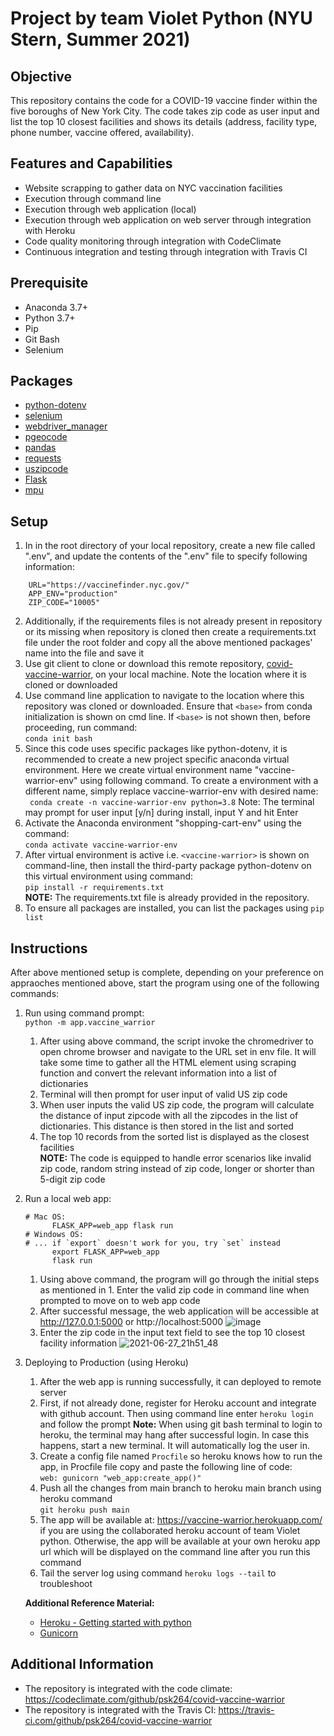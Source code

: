 # Project by team Violet Python (NYU Stern, Summer 2021)

## Objective 
This repository contains the code for a COVID-19 vaccine finder within the five boroughs of New York City.  The code takes zip code as user input and list the top 10 closest facilities and shows its details (address, facility type, phone number, vaccine offered, availability).

## Features and Capabilities
* Website scrapping to gather data on NYC vaccination facilities 
* Execution through command line 
* Execution through web application (local)
* Execution through web application on web server through integration with Heroku 
* Code quality monitoring through integration with CodeClimate
* Continuous integration and testing through integration with Travis CI


## Prerequisite
* Anaconda 3.7+
* Python 3.7+
* Pip
* Git Bash
* Selenium

## Packages
* [python-dotenv](https://pypi.org/project/python-dotenv/) 
* [selenium](https://selenium-python.readthedocs.io/)
* [webdriver_manager](https://pypi.org/project/webdriver-manager/)
* [pgeocode](https://pypi.org/project/pgeocode/)
* [pandas](https://pandas.pydata.org/)
* [requests](https://docs.python-requests.org/)
* [uszipcode](https://pypi.org/project/uszipcode/)
* [Flask](https://flask.palletsprojects.com/en/2.0.x/)
* [mpu](https://mpu.readthedocs.io/)

## Setup
1. In in the root directory of your local repository, create a new file called ".env", and update the contents of the ".env" file to specify following information:
```   
    URL="https://vaccinefinder.nyc.gov/"
    APP_ENV="production"
    ZIP_CODE="10005"
```    
2. Additionally, if the requirements files is not already present in repository or its missing when repository is cloned then create a requirements.txt file under the root folder and copy all the above mentioned packages' name into the file and save it
3. Use git client to clone or download this remote repository, [covid-vaccine-warrior](https://github.com/psk264/covid-vaccine-warrior/), on your local machine.  Note the location where it is cloned or downloaded
4. Use command line application to navigate to the location where this repository was cloned or downloaded.  Ensure that ``<base>`` from conda initialization is shown on cmd line.  If ``<base>`` is not shown then, before proceeding, run command:<br/>
```conda init bash```
5. Since this code uses specific packages like python-dotenv, it is recommended to create a new project specific anaconda virtual environment. Here we create virtual environment name "vaccine-warrior-env" using following command.  To create a environment with a different name, simply replace vaccine-warrior-env with desired name:<br/>
``` conda create -n vaccine-warrior-env python=3.8```
Note: The terminal may prompt for user input [y/n] during install, input Y and hit Enter
6. Activate the Anaconda environment "shopping-cart-env" using the command:<br/>
```conda activate vaccine-warrior-env```
7. After virtual environment is active i.e. ``<vaccine-warrior>`` is shown on command-line, then install the third-party package python-dotenv on this virtual environment using command:<br/>
 ```pip install -r requirements.txt```<br/>
**NOTE:** The requirements.txt file is already provided in the repository.
8. To ensure all packages are installed, you can list the packages using ```pip list```

## Instructions
After above mentioned setup is complete, depending on your preference on appraoches mentioned above, start the program using one of the following commands:<br/>
1. Run using command prompt: <br/>  ```python -m app.vaccine_warrior```   
   1. After using above command, the script invoke the chromedriver to open chrome browser and navigate to the URL set in env file.  It will take some time to gather all the HTML element using scraping function and convert the relevant information into a list of dictionaries <br/>
   2. Terminal will then prompt for user input of valid US zip code <br/>
   3. When user inputs the valid US zip code, the program will calculate the distance of input zipcode with all the zipcodes in the list of dictionaries.  This distance is then stored in the list and sorted <br/>
   4. The top 10 records from the sorted list is displayed as the closest facilities <br/>
**NOTE:** The code is equipped to handle error scenarios like invalid zip code, random string instead of zip code, longer or shorter than 5-digit zip code
2. Run a local web app:  <br/> 
    ```
    # Mac OS: 
          FLASK_APP=web_app flask run
    # Windows OS:
    # ... if `export` doesn't work for you, try `set` instead
          export FLASK_APP=web_app 
          flask run  
    ```
    1. Using above command, the program will go through the initial steps as mentioned in 1.  Enter the valid zip code in command line when prompted to move on to web app code
    2. After successful message, the web application will be accessible at http://127.0.0.1:5000  or http://localhost:5000
    ![image](https://user-images.githubusercontent.com/84349071/123568185-cc22e200-d791-11eb-81d6-d621ac0d73b0.png)
    3. Enter the zip code in the input text field to see the top 10 closest facility information
    ![2021-06-27_21h51_48](https://user-images.githubusercontent.com/84349071/123568256-f07ebe80-d791-11eb-83af-95dc1b72f9ee.png)
 3. Deploying to Production (using Heroku) <br/>   
    1. After the web app is running successfully, it can deployed to remote server
    2. First, if not already done, register for Heroku account and integrate with github account.  Then using command line enter ``heroku login``  and follow the prompt
    **Note:** When using git bash terminal to login to heroku, the terminal may hang after successful login.  In case this happens, start a new terminal.  It will automatically log the user in.
    3. Create a config file named `Procfile` so heroku knows how to run the app, in Procfile file copy and paste the following line of code: <br/> ```web: gunicorn "web_app:create_app()"``` <br/>
    4. Push all the changes from main branch to heroku main branch using heroku command <br/> ```git heroku push main```
    5. The app will be available at: https://vaccine-warrior.herokuapp.com/ if you are using the collaborated heroku account of team Violet python.  Otherwise, the app will be available at your own heroku app url which will be displayed on the command line after you run this command
    6. Tail the server log using command ``heroku logs --tail`` to troubleshoot <br/>
    
    **Additional Reference Material:** <br/> 
    * [Heroku - Getting started with python](https://devcenter.heroku.com/articles/getting-started-with-python) <br/> 
    * [Gunicorn](https://devcenter.heroku.com/articles/python-gunicorn) <br/>
 

## Additional Information
* The repository is integrated with the code climate: https://codeclimate.com/github/psk264/covid-vaccine-warrior
* The repository is integrated with the Travis CI: https://travis-ci.com/github/psk264/covid-vaccine-warrior
